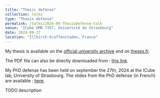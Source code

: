 ```yaml
---
title: "Thesis defense"
collection: talks
type: "Thesis defense"
permalink: /talks/2024-09-ThesisDefense-talk
venue: "ICube UMR 7357, Université de Strasbourg"
date: 2024-09-27
location: "Illkirch-Graffenstaden, France"
---
```



My thesis is available on the [official university archive](https://theses.unistra.fr/search/notice/view/2024STRAD018) and on [theses.fr](https://theses.fr/2024STRAD018?domaine=theses).

The PDF file can also be directly downloaded from : [this link](/files/papers/2024-ThesisRP.pdf).

My PhD defense has been held on september the 27th, 2024 at the ICube lab, University of Strasbourg.
The slides from the PhD defense (in French) are available : [here](/files/presentations/2024-ThesisDefenseRP.pdf).

TODO description
